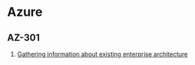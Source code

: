 # Azure

## AZ-301

1. [Gathering information about existing enterprise architecture](./setting-the-target.md)